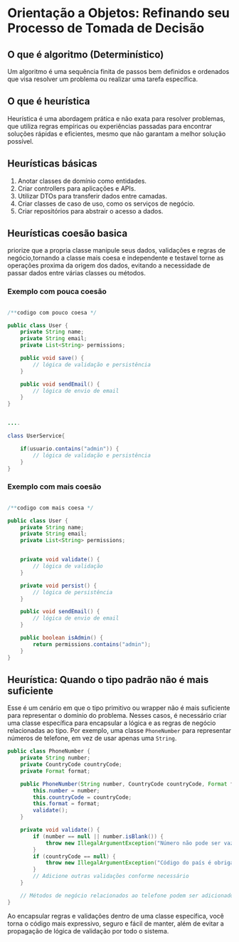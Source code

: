 # Orientação a Objetos: Refinando seu Processo de Tomada de Decisão

## O que é algoritmo (Determinístico)

Um algoritmo é uma sequência finita de passos bem definidos e ordenados que visa resolver um problema ou realizar uma tarefa específica.

## O que é heurística

Heurística é uma abordagem prática e não exata para resolver problemas, que utiliza regras empíricas ou experiências passadas para encontrar soluções rápidas e eficientes, mesmo que não garantam a melhor solução possível.

## Heurísticas básicas

1. Anotar classes de domínio como entidades.
2. Criar controllers para aplicações e APIs.
3. Utilizar DTOs para transferir dados entre camadas.
4. Criar classes de caso de uso, como os serviços de negócio.
5. Criar repositórios para abstrair o acesso a dados.

## Heurísticas coesão basica

priorize que a propria classe manipule seus dados, validações e regras de negócio,tornando a classe mais coesa e independente e testavel torne as operações proxima da origem dos dados, evitando a necessidade de passar dados entre várias classes ou métodos.

### Exemplo com pouca coesão

```java

/**codigo com pouco coesa */

public class User {
	private String name;
	private String email;
	private List<String> permissions;

	public void save() {
		// lógica de validação e persistência
	}

	public void sendEmail() {
		// lógica de envio de email
	}
}


....

class UserService{

	if(usuario.contains("admin")) {
		// lógica de validação e persistência
	}
}

```

### Exemplo com mais coesão

```java

/**codigo com mais coesa */

public class User {
	private String name;
	private String email;
	private List<String> permissions;


	private void validate() {
		// lógica de validação
	}

	private void persist() {
		// lógica de persistência
	}

	public void sendEmail() {
		// lógica de envio de email
	}

	public boolean isAdmin() {
		return permissions.contains("admin");
	}
}
```


## Heurística: Quando o tipo padrão não é mais suficiente

Esse é um cenário em que o tipo primitivo ou wrapper não é mais suficiente para representar o domínio do problema. Nesses casos, é necessário criar uma classe específica para encapsular a lógica e as regras de negócio relacionadas ao tipo. Por exemplo, uma classe `PhoneNumber` para representar números de telefone, em vez de usar apenas uma `String`.

```java
public class PhoneNumber {
    private String number;
    private CountryCode countryCode;
    private Format format;

    public PhoneNumber(String number, CountryCode countryCode, Format format) {
        this.number = number;
        this.countryCode = countryCode;
        this.format = format;
        validate();
    }

    private void validate() {
        if (number == null || number.isBlank()) {
            throw new IllegalArgumentException("Número não pode ser vazio");
        }
        if (countryCode == null) {
            throw new IllegalArgumentException("Código do país é obrigatório");
        }
        // Adicione outras validações conforme necessário
    }

    // Métodos de negócio relacionados ao telefone podem ser adicionados aqui
}
```

Ao encapsular regras e validações dentro de uma classe específica, você torna o código mais expressivo, seguro e fácil de manter, além de evitar a propagação de lógica de validação por todo o sistema.

